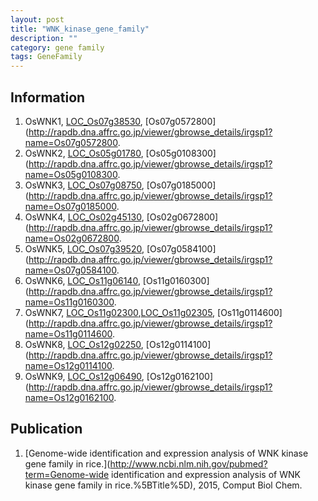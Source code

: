```yaml
---
layout: post
title: "WNK_kinase_gene_family"
description: ""
category: gene family
tags: GeneFamily
---
```


## Information
1. OsWNK1, [LOC_Os07g38530](http://rice.plantbiology.msu.edu/cgi-bin/ORF_infopage.cgi?orf=LOC_Os07g38530), [Os07g0572800](http://rapdb.dna.affrc.go.jp/viewer/gbrowse_details/irgsp1?name=Os07g0572800.
2. OsWNK2, [LOC_Os05g01780](http://rice.plantbiology.msu.edu/cgi-bin/ORF_infopage.cgi?orf=LOC_Os05g01780), [Os05g0108300](http://rapdb.dna.affrc.go.jp/viewer/gbrowse_details/irgsp1?name=Os05g0108300.
3. OsWNK3, [LOC_Os07g08750](http://rice.plantbiology.msu.edu/cgi-bin/ORF_infopage.cgi?orf=LOC_Os07g08750), [Os07g0185000](http://rapdb.dna.affrc.go.jp/viewer/gbrowse_details/irgsp1?name=Os07g0185000.
4. OsWNK4, [LOC_Os02g45130](http://rice.plantbiology.msu.edu/cgi-bin/ORF_infopage.cgi?orf=LOC_Os02g45130), [Os02g0672800](http://rapdb.dna.affrc.go.jp/viewer/gbrowse_details/irgsp1?name=Os02g0672800.
5. OsWNK5, [LOC_Os07g39520](http://rice.plantbiology.msu.edu/cgi-bin/ORF_infopage.cgi?orf=LOC_Os07g39520), [Os07g0584100](http://rapdb.dna.affrc.go.jp/viewer/gbrowse_details/irgsp1?name=Os07g0584100.
6. OsWNK6, [LOC_Os11g06140](http://rice.plantbiology.msu.edu/cgi-bin/ORF_infopage.cgi?orf=LOC_Os11g06140), [Os11g0160300](http://rapdb.dna.affrc.go.jp/viewer/gbrowse_details/irgsp1?name=Os11g0160300.
7. OsWNK7, [LOC_Os11g02300](http://rice.plantbiology.msu.edu/cgi-bin/ORF_infopage.cgi?orf=LOC_Os11g02300),[LOC_Os11g02305](http://rice.plantbiology.msu.edu/cgi-bin/ORF_infopage.cgi?orf=LOC_Os11g02305), [Os11g0114600](http://rapdb.dna.affrc.go.jp/viewer/gbrowse_details/irgsp1?name=Os11g0114600.
8. OsWNK8, [LOC_Os12g02250](http://rice.plantbiology.msu.edu/cgi-bin/ORF_infopage.cgi?orf=LOC_Os12g02250), [Os12g0114100](http://rapdb.dna.affrc.go.jp/viewer/gbrowse_details/irgsp1?name=Os12g0114100.
9. OsWNK9, [LOC_Os12g06490](http://rice.plantbiology.msu.edu/cgi-bin/ORF_infopage.cgi?orf=LOC_Os12g06490), [Os12g0162100](http://rapdb.dna.affrc.go.jp/viewer/gbrowse_details/irgsp1?name=Os12g0162100.

## Publication
1. [Genome-wide identification and expression analysis of WNK kinase gene family in rice.](http://www.ncbi.nlm.nih.gov/pubmed?term=Genome-wide identification and expression analysis of WNK kinase gene family in rice.%5BTitle%5D), 2015, Comput Biol Chem.


